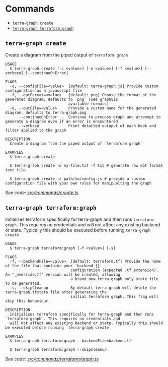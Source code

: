 # Commands
  <!-- commands -->
* [`terra-graph create`](#terra-graph-create)
* [`terra-graph terraform:graph`](#terra-graph-terraformgraph)

## `terra-graph create`

Create a diagram from the piped output of `terraform graph`

```
USAGE
  $ terra-graph create [-c <value>] [-o <value>] [-f <value>] [--verbose] [--continueOnError]

FLAGS
  -c, --configFile=<value>  [default: terra-graph.js] Provide custom configuration as a javascript file
  -f, --outFormat=<value>   [default: png] Choose the format of the generated diagram, defaults to `png` (see graphviz
                            available formats)
  -o, --outFile=<value>     Provide a custom name for the generated diagram, defaults to terra-graph.png
      --continueOnError     Continue to process graph and attenmpt to generate a diagram even if an error is encountered
      --verbose             Print detailed outoput of each hook and filter applied to the graph

DESCRIPTION
  Create a diagram from the piped output of `terraform graph`

EXAMPLES
  $ terra-graph create

  $ terra-graph create -o my-file.txt -f txt # generate raw dot format text file

  $ terra-graph create -c path/to/config.js # provide a custom configuration file with your own rules for manipualting the graph
```

_See code: [src/commands/create.ts](https://github.com/kevbaldwyn/terra-graph/blob/v1.2.4/src/commands/create.ts)_

## `terra-graph terraform:graph`

Initialises terraform specifically for terra-graph and then runs `terraform graph`. This requires no credentials and will not affect any existing backend or state. Typically this should be executed before running `terra-graph create`

```
USAGE
  $ terra-graph terraform:graph [-f <value>] [-s]

FLAGS
  -f, --backendFile=<value>  [default: terraform.tf] Provide the name of the file that contains your `backend {}`
                             configuration (expected .tf extension). An "_override.tf" version will be created, allowing
                             a brand new terra-graph only state file to be generated.
  -s, --skipCleanup          By default terra-graph will delete the terra-graph.tfstate file after generating the
                             initial terraform graph. This flag will skip this behaviour.

DESCRIPTION
  Initialises terraform specifically for terra-graph and then runs `terraform graph`. This requires no credentials and
  will not affect any existing backend or state. Typically this should be executed before running `terra-graph create`

EXAMPLES
  $ terra-graph terraform:graph --backendFile=backend.tf

  $ terra-graph terraform:graph --skipCleanup
```

_See code: [src/commands/terraform/graph.ts](https://github.com/kevbaldwyn/terra-graph/blob/v1.2.4/src/commands/terraform/graph.ts)_
<!-- commandsstop -->
